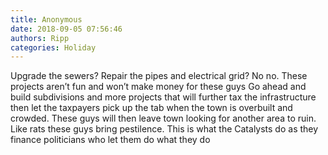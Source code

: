 ```yaml
---
title: Anonymous
date: 2018-09-05 07:56:46
authors: Ripp
categories: Holiday
---
```


 Upgrade the sewers?  Repair the pipes and electrical grid?   No no.   These projects aren’t fun and won’t make money for these guys
Go ahead and build subdivisions and more projects that will further tax the infrastructure then let the taxpayers pick up the tab when the town is overbuilt and crowded.  These guys will then leave town looking for another area to ruin.   Like rats these guys bring pestilence.  This is what the Catalysts do as they finance politicians who let them do what they do